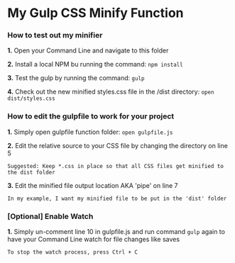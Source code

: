 # My Gulp CSS Minify Function
### How to test out my minifier
**1.** Open your Command Line and navigate to this folder

**2.** Install a local NPM bu running the command: `npm install`

**3.** Test the gulp by running the command: `gulp`

**4.** Check out the new minified styles.css file in the /dist directory: `open dist/styles.css`

### How to edit the gulpfile to work for your project

**1.** Simply  open gulpfile function folder: `open gulpfile.js`

**2.** Edit the relative source to your CSS file by changing the directory on line 5

	Suggested: Keep *.css in place so that all CSS files get minified to the dist folder

**3.** Edit the minified file output location AKA 'pipe' on line 7

	In my example, I want my minified file to be put in the 'dist' folder

### [Optional] Enable Watch

**1.** Simply  un-comment line 10 in gulpfile.js and run command `gulp` again to have your Command Line watch for file changes like saves

	To stop the watch process, press Ctrl + C